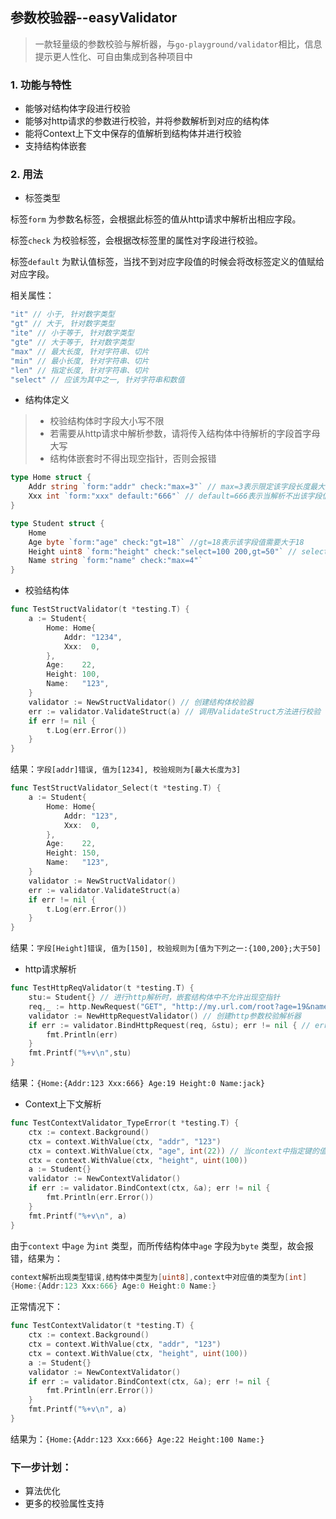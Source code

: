 ## 参数校验器--easyValidator
> 一款轻量级的参数校验与解析器，与`go-playground/validator`相比，信息提示更人性化、可自由集成到各种项目中 

### 1. 功能与特性
- 能够对结构体字段进行校验
- 能够对http请求的参数进行校验，并将参数解析到对应的结构体
- 能将Context上下文中保存的值解析到结构体并进行校验  
- 支持结构体嵌套

### 2. 用法
- 标签类型

标签`form` 为参数名标签，会根据此标签的值从http请求中解析出相应字段。

标签`check` 为校验标签，会根据改标签里的属性对字段进行校验。

标签`default` 为默认值标签，当找不到对应字段值的时候会将改标签定义的值赋给对应字段。


相关属性：  
```go
"it" // 小于, 针对数字类型
"gt" // 大于, 针对数字类型
"ite" // 小于等于, 针对数字类型
"gte" // 大于等于, 针对数字类型
"max" // 最大长度, 针对字符串、切片
"min" // 最小长度, 针对字符串、切片
"len" // 指定长度, 针对字符串、切片 
"select" // 应该为其中之一, 针对字符串和数值
```  
- 结构体定义
> - 校验结构体时字段大小写不限
> - 若需要从http请求中解析参数，请将传入结构体中待解析的字段首字母大写
> - 结构体嵌套时不得出现空指针，否则会报错
```go
type Home struct {
	Addr string `form:"addr" check:"max=3"` // max=3表示限定该字段长度最大为3
	Xxx int `form:"xxx" default:"666"` // default=666表示当解析不出该字段值时使用666作为默认值
}

type Student struct {
	Home
	Age byte `form:"age" check:"gt=18"` //gt=18表示该字段值需要大于18
	Height uint8 `form:"height" check:"select=100 200,gt=50"` // select=100 200表示该字段值为100,200中的一个
	Name string `form:"name" check:"max=4"`
}
```

- 校验结构体
```go
func TestStructValidator(t *testing.T) {
	a := Student{
		Home: Home{
			Addr: "1234",
			Xxx:  0,
		},
		Age:    22,
		Height: 100,
		Name:   "123",
	}
	validator := NewStructValidator() // 创建结构体校验器
	err := validator.ValidateStruct(a) // 调用ValidateStruct方法进行校验
	if err != nil {
		t.Log(err.Error())
	}
}
```
结果：`字段[addr]错误, 值为[1234], 校验规则为[最大长度为3]` 

```go
func TestStructValidator_Select(t *testing.T) {
	a := Student{
		Home: Home{
			Addr: "123",
			Xxx:  0,
		},
		Age:    22,
		Height: 150,
		Name:   "123",
	}
	validator := NewStructValidator()
	err := validator.ValidateStruct(a)
	if err != nil {
		t.Log(err.Error())
	}
}
```
结果：`字段[Height]错误, 值为[150], 校验规则为[值为下列之一:{100,200};大于50]` 

- http请求解析
```go
func TestHttpReqValidator(t *testing.T) {
    stu:= Student{} // 进行http解析时，嵌套结构体中不允许出现空指针
    req,_ := http.NewRequest("GET", "http://my.url.com/root?age=19&name=jack&addr=123", nil)
    validator := NewHttpRequestValidator() // 创建http参数校验解析器
    if err := validator.BindHttpRequest(req, &stu); err != nil { // err == nil时将参数成功的解析到stu中
        fmt.Println(err)
    }
    fmt.Printf("%+v\n",stu)
}
```
结果：`{Home:{Addr:123 Xxx:666} Age:19 Height:0 Name:jack}`  

- Context上下文解析
```go
func TestContextValidator_TypeError(t *testing.T) {
	ctx := context.Background()
	ctx = context.WithValue(ctx, "addr", "123")
	ctx = context.WithValue(ctx, "age", int(22)) // 当context中指定键的值的类型与对应结构体字段类型不符时会报错
	ctx = context.WithValue(ctx, "height", uint(100))
	a := Student{}
	validator := NewContextValidator()
	if err := validator.BindContext(ctx, &a); err != nil {
		fmt.Println(err.Error())
	}
	fmt.Printf("%+v\n", a)
}
```
由于`context` 中`age` 为`int` 类型，而所传结构体中`age` 字段为`byte` 类型，故会报错，结果为：
```go
context解析出现类型错误,结构体中类型为[uint8],context中对应值的类型为[int]
{Home:{Addr:123 Xxx:666} Age:0 Height:0 Name:}
```

正常情况下：
```go
func TestContextValidator(t *testing.T) {
	ctx := context.Background()
	ctx = context.WithValue(ctx, "addr", "123")
	ctx = context.WithValue(ctx, "height", uint(100))
	a := Student{}
	validator := NewContextValidator()
	if err := validator.BindContext(ctx, &a); err != nil {
		fmt.Println(err.Error())
	}
	fmt.Printf("%+v\n", a)
}
```
结果为：`{Home:{Addr:123 Xxx:666} Age:22 Height:100 Name:}` 

### 下一步计划：
- 算法优化
- 更多的校验属性支持